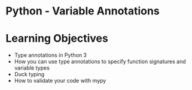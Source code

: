 # Python - Variable Annotations

# Learning Objectives

* Type annotations in Python 3
* How you can use type annotations to specify function signatures and variable types
* Duck typing
* How to validate your code with mypy
